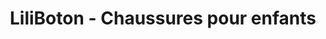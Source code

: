 ---
title: "LiliBoton - Chaussures pour enfants"
url: /liffre/liliboton-chaussures-pour-enfants/
shop: Schuhe
---